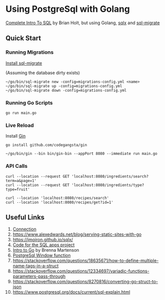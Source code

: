 # Using PostgreSql with Golang

[Complete Intro To SQL](https://sql.holt.courses/) by Brian Holt, but using Golang, [sqlx](https://github.com/jmoiron/sqlx) and [sql-migrate](https://github.com/rubenv/sql-migrate)

## Quick Start

### Running Migrations

[Install sql-migrate](https://github.com/rubenv/sql-migrate#installation)

(Assuming the database dirty exists)

```
~/go/bin/sql-migrate new -config=migrations-config.yml <name>
~/go/bin/sql-migrate up -config=migrations-config.yml
~/go/bin/sql-migrate down -config=migrations-config.yml
```

### Running Go Scripts

```
go run main.go
```

### Live Reload

Install [Gin](https://github.com/codegangsta/gin)

```
go install github.com/codegangsta/gin
```

```
~/go/bin/gin --bin bin/gin-bin --appPort 8080 --immediate run main.go
```

### API Calls

```
curl --location --request GET 'localhost:8080/ingredients/search?term=a&page=1'
curl --location --request GET 'localhost:8080/ingredients/type?type=fruit'

curl --location 'localhost:8080/recipes/search'
curl --location 'localhost:8080/recipes/get?id=1'
```

## Useful Links

1. [Connection](https://www.postgresql.org/docs/current/libpq-connect.html#LIBPQ-CONNSTRING)
1. https://www.alexedwards.net/blog/serving-static-sites-with-go
1. https://jmoiron.github.io/sqlx/
1. [Code for the SQL apps project](https://github.com/btholt/sql-apps)
1. [Intro to Go](https://github.com/martensonbj/fem-intro-to-go) by Brenna Martenson
1. [PostgreSql Window function](https://www.postgresqltutorial.com/postgresql-window-function/)
1. https://stackoverflow.com/questions/18635671/how-to-define-multiple-name-tags-in-a-struct
1. https://stackoverflow.com/questions/12334697/variadic-functions-parameters-pass-through
1. https://stackoverflow.com/questions/8270816/converting-go-struct-to-json
1. https://www.postgresql.org/docs/current/sql-explain.html
